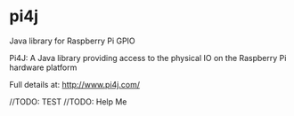 pi4j
====

Java library for Raspberry Pi GPIO

Pi4J: A Java library providing access to the physical 
	  IO on the Raspberry Pi hardware platform

Full details at:
	http://www.pi4j.com/

//TODO: TEST
//TODO: Help Me